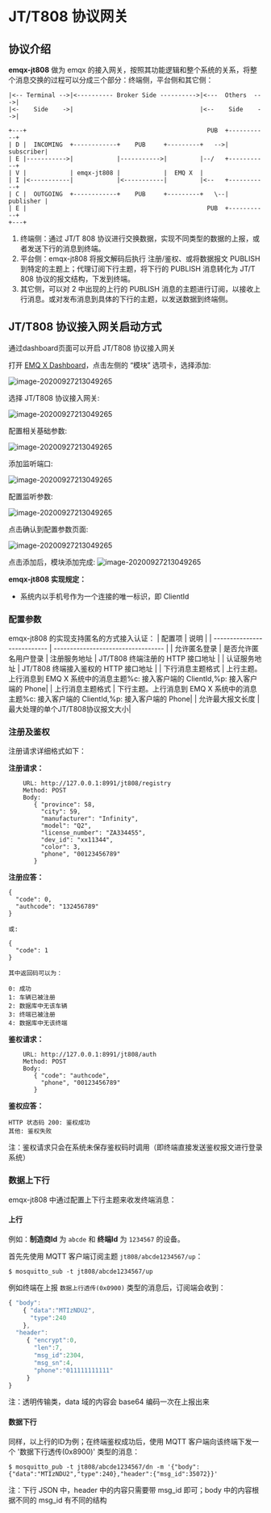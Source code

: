 # JT/T808 协议网关

## 协议介绍

**emqx-jt808** 做为 emqx 的接入网关，按照其功能逻辑和整个系统的关系，将整个消息交换的过程可以分成三个部分：终端侧，平台侧和其它侧：

```
|<-- Terminal -->|<---------- Broker Side ---------->|<---  Others  --->|
|<-    Side    ->|                                   |<--    Side    -->|

+---+                                                  PUB  +-----------+
| D |  INCOMING  +------------+    PUB     +---------+   -->| subscriber|
| E |----------->|            |----------->|         |--/   +-----------+
| V |            | emqx-jt808 |            |  EMQ X  |
| I |<-----------|            |<-----------|         |<--   +-----------+
| C |  OUTGOING  +------------+    PUB     +---------+   \--| publisher |
| E |                                                  PUB  +-----------+
+---+
```

1. 终端侧：通过 JT/T 808 协议进行交换数据，实现不同类型的数据的上报，或者发送下行的消息到终端。
2. 平台侧：emqx-jt808 将报文解码后执行 注册/鉴权、或将数据报文 PUBLISH 到特定的主题上；代理订阅下行主题，将下行的 PUBLISH 消息转化为 JT/T 808 协议的报文结构，下发到终端。
3. 其它侧，可以对 2 中出现的上行的 PUBLISH 消息的主题进行订阅，以接收上行消息。或对发布消息到具体的下行的主题，以发送数据到终端侧。

## JT/T808 协议接入网关启动方式

通过dashboard页面可以开启 JT/T808 协议接入网关

打开 [EMQ X Dashboard](http://127.0.0.1:18083/#/rules)，点击左侧的 “模块” 选项卡，选择添加:

![image-20200927213049265](./assets/modules.png)

选择 JT/T808 协议接入网关:

![image-20200927213049265](./assets/proto_jt8081.png)

配置相关基础参数:

![image-20200927213049265](./assets/proto_jt8082.png)

添加监听端口:

![image-20200927213049265](./assets/proto_jt8083.png)

配置监听参数:

![image-20200927213049265](./assets/proto_jt8084.png)

点击确认到配置参数页面:

![image-20200927213049265](./assets/proto_jt8085.png)

点击添加后，模块添加完成:
![image-20200927213049265](./assets/proto_jt8086.png)

**emqx-jt808 实现规定：**

- 系统内以手机号作为一个连接的唯一标识，即 ClientId


### 配置参数

emqx-jt808 的实现支持匿名的方式接入认证：
| 配置项                      |       说明                           |
| --------------------------- | ---------------------------------- |
| 允许匿名登录            | 是否允许匿名用户登录 
| 注册服务地址            | JT/T808 终端注册的 HTTP 接口地址           |
| 认证服务地址            | JT/T808 终端接入鉴权的 HTTP 接口地址           |
| 下行消息主题格式         | 上行主题。上行消息到 EMQ X 系统中的消息主题%c: 接入客户端的 ClientId,%p: 接入客户端的 Phone|
| 上行消息主题格式         | 下行主题。上行消息到 EMQ X 系统中的消息主题%c: 接入客户端的 ClientId,%p: 接入客户端的 Phone|
| 允许最大报文长度         | 最大处理的单个JT/T808协议报文大小|

### 注册及鉴权

注册请求详细格式如下：

**注册请求：**
```
    URL: http://127.0.0.1:8991/jt808/registry
    Method: POST
    Body:
       { "province": 58,
         "city": 59,
         "manufacturer": "Infinity",
         "model": "Q2",
         "license_number": "ZA334455",
         "dev_id": "xx11344",
         "color": 3,
         "phone", "00123456789"
       }
```

**注册应答：**
```
{
  "code": 0,
  "authcode": "132456789"
}

或:

{
  "code": 1
}

其中返回码可以为：

0: 成功
1: 车辆已被注册
2: 数据库中无该车辆
3: 终端已被注册
4: 数据库中无该终端
```

**鉴权请求：**

```properties
    URL: http://127.0.0.1:8991/jt808/auth
    Method: POST
    Body:
       { "code": "authcode",
         "phone", "00123456789"
       }
```

**鉴权应答：**
```
HTTP 状态码 200: 鉴权成功
其他: 鉴权失败
```

注：鉴权请求只会在系统未保存鉴权码时调用（即终端直接发送鉴权报文进行登录系统）

### 数据上下行

emqx-jt808 中通过配置上下行主题来收发终端消息：

#### 上行

例如：**制造商Id** 为 `abcde` 和 **终端Id** 为 `1234567` 的设备。

首先先使用 MQTT 客户端订阅主题 `jt808/abcde1234567/up`：

```properties
$ mosquitto_sub -t jt808/abcde1234567/up
```

例如终端在上报 `数据上行透传(0x0900)` 类型的消息后，订阅端会收到：

```js
{ "body":
    { "data":"MTIzNDU2",
      "type":240
    },
  "header":
     { "encrypt":0,
       "len":7,
       "msg_id":2304,
       "msg_sn":4,
       "phone":"011111111111"
     }
}
```

注：透明传输类，data 域的内容会 base64 编码一次在上报出来

#### 数据下行

同样，以上行的ID为例；在终端鉴权成功后，使用 MQTT 客户端向该终端下发一个 '数据下行透传(0x8900)' 类型的消息：
```
$ mosquitto_pub -t jt808/abcde1234567/dn -m '{"body":{"data":"MTIzNDU2","type":240},"header":{"msg_id":35072}}'
```

注：下行 JSON 中，header 中的内容只需要带 msg_id 即可；body 中的内容根据不同的 msg_id 有不同的结构